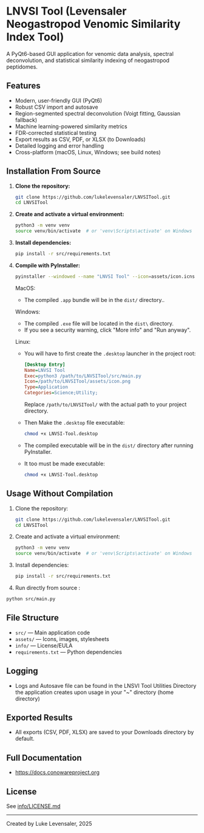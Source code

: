 # LNVSI Tool (Levensaler Neogastropod Venomic Similarity Index Tool)

A PyQt6-based GUI application for venomic data analysis, spectral deconvolution, and statistical similarity indexing of neogastropod peptidomes.

## Features

- Modern, user-friendly GUI (PyQt6)
- Robust CSV import and autosave
- Region-segmented spectral deconvolution (Voigt fitting, Gaussian fallback)
- Machine learning-powered similarity metrics
- FDR-corrected statistical testing
- Export results as CSV, PDF, or XLSX (to Downloads)
- Detailed logging and error handling
- Cross-platform (macOS, Linux, Windows; see build notes)


## Installation From Source

1. **Clone the repository:**
   ```sh
   git clone https://github.com/lukelevensaler/LNVSITool.git
   cd LNVSITool
   ```

2. **Create and activate a virtual environment:**
   ```sh
   python3 -m venv venv
   source venv/bin/activate  # or 'venv\Scripts\activate' on Windows
   ```

3. **Install dependencies:**
   ```sh
   pip install -r src/requirements.txt
   ```

4. **Compile with PyInstaller:**
    ```sh
    pyinstaller --windowed --name "LNVSI Tool" --icon=assets/icon.icns --add-data "assets:assets" src/main.py
    ```
    MacOS: 

    - The compiled `.app` bundle will be in the `dist/` directory..
    
    Windows:

    - The compiled `.exe` file will be located in the `dist\` directory.
    - If you see a security warning, click "More info" and "Run anyway".

    Linux:

    - You will have to first create the `.desktop` launcher in the project root:
        ```ini
        [Desktop Entry]
        Name=LNVSI Tool
        Exec=python3 /path/to/LNVSITool/src/main.py
        Icon=/path/to/LNVSITool/assets/icon.png
        Type=Application
        Categories=Science;Utility;
        ```
        Replace `/path/to/LNVSITool/` with the actual path to your project directory.

    - Then Make the `.desktop` file executable:
        ```sh
        chmod +x LNVSI-Tool.desktop
        ```
    - The compiled executable will be in the `dist/` directory after running PyInstaller.

    - It too must be made executable:
        ```sh
        chmod +x LNVSI-Tool.desktop
        ```

    
## Usage Without Compilation

1. Clone the repository:
   ```sh
   git clone https://github.com/lukelevensaler/LNVSITool.git
   cd LNVSITool
   ```

2. Create and activate a virtual environment:
   ```sh
   python3 -m venv venv
   source venv/bin/activate  # or 'venv\Scripts\activate' on Windows
   ```

3. Install dependencies:
   ```sh
   pip install -r src/requirements.txt
   ```

4. Run directly from source :
```sh
python src/main.py
```

## File Structure
- `src/` — Main application code
- `assets/` — Icons, images, stylesheets
- `info/` — License/EULA
- `requirements.txt` — Python dependencies

## Logging

- Logs and Autosave file can be found in the LNSVI Tool Utilities Directory the application creates upon usage in your "~" directory (home directory)

## Exported Results

- All exports (CSV, PDF, XLSX) are saved to your Downloads directory by default.

## Full Documentation
- https://docs.conowareproject.org

## License
See [info/LICENSE.md](info/LICENSE.md)

---
Created by Luke Levensaler, 2025
